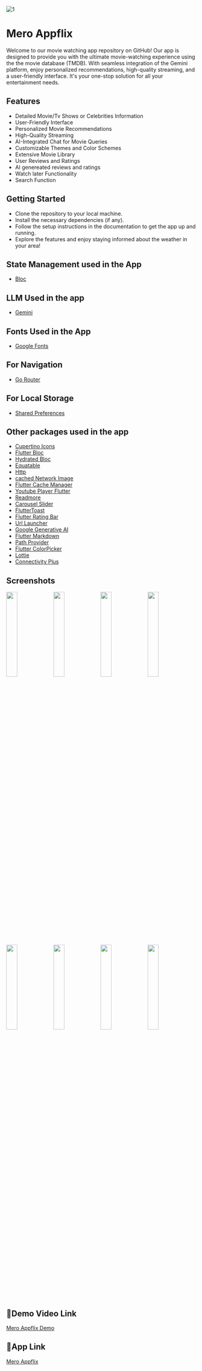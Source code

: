 ![1](https://github.com/yugeshpoudel45/Mero_Appflix/assets/104973762/b633e200-217c-49a1-9702-11115c53355c)
# Mero Appflix

Welcome to our movie watching app repository on GitHub! Our app is designed to provide you with the ultimate movie-watching experience using the the movie database (TMDB). With seamless integration of the Gemini platform, enjoy personalized recommendations, high-quality streaming, and a user-friendly interface. It's your one-stop solution for all your entertainment needs.







## Features

- Detailed Movie/Tv Shows or Celebrities Information
- User-Friendly Interface
- Personalized Movie Recommendations
- High-Quality Streaming
- AI-Integrated Chat for Movie Queries
- Customizable Themes and Color Schemes
- Extensive Movie Library
- User Reviews and Ratings
- AI genereated reviews and ratings
- Watch later Functionality
- Search Function


## Getting Started

- Clone the repository to your local machine.
- Install the necessary dependencies (if any).
- Follow the setup instructions in the documentation to get the app up and running.
- Explore the features and enjoy staying informed about the weather in your area!
## State Management used in the App

- [Bloc](https://pub.dev/packages/bloc)
## LLM Used in the app

- [Gemini](https://gemini.google.com)
## Fonts Used in the App

- [Google Fonts](https://pub.dev/packages/google_fonts)
## For Navigation

- [Go Router](https://pub.dev/packages/go_router)
## For Local Storage

- [Shared Preferences](https://pub.dev/packages/shared_preferences)
## Other packages used in the app

- [Cupertino Icons](https://pub.dev/packages/cupertino_icons)
- [Flutter Bloc](https://pub.dev/packages/flutter_bloc)
- [Hydrated Bloc](https://pub.dev/packages/hydrated_bloc)
- [Equatable](https://pub.dev/packages/equatable)
- [Http](https://pub.dev/packages/http)
- [cached Network Image](https://pub.dev/packages/cached_network_image)
- [Flutter Cache Manager](https://pub.dev/packages/flutter_cache_manager)
- [Youtube Player Flutter](https://pub.dev/packages/youtube_player_flutter)
- [Readmore](https://pub.dev/packages/readmore)
- [Carousel Slider](https://pub.dev/packages/carousel_slider)
- [FlutterToast](https://pub.dev/packages/fluttertoast)
- [Flutter Rating Bar](https://pub.dev/packages/flutter_rating_bar)
- [Url Launcher](https://pub.dev/packages/url_launcher)
- [Google Generative AI](https://pub.dev/packages/google_generative_ai)
- [Flutter Markdown](https://pub.dev/packages/flutter_markdown)
- [Path Provider](https://pub.dev/packages/path_provider)
- [Flutter ColorPicker](https://pub.dev/packages/flutter_colorpicker)
- [Lottie](https://pub.dev/packages/lottie)
- [Connectivity Plus](https://pub.dev/packages/connectivity_plus)




## Screenshots
<img src="https://github.com/yugeshpoudel45/Mero_Appflix/assets/104973762/7481ef9d-ba62-493a-b009-6d3acc9786bb" width="24%" height="auto" >
<img src="https://github.com/yugeshpoudel45/Mero_Appflix/assets/104973762/f23343df-aa6e-41e0-873b-36118102e8d2" width="24%" height="auto" >
<img src="https://github.com/yugeshpoudel45/Mero_Appflix/assets/104973762/b69f3043-b8d4-4a9a-8a40-11ee563fda2f" width="24%" height="auto" >
<img src="https://github.com/yugeshpoudel45/Mero_Appflix/assets/104973762/821707c0-9005-4e55-ae65-54ed83d59e5b" width="24%" height="auto" >
<img src="https://github.com/yugeshpoudel45/Mero_Appflix/assets/104973762/d6a87e32-f8da-4eaa-8763-7ae3e40227b9" width="24%" height="auto" >
<img src="https://github.com/yugeshpoudel45/Mero_Appflix/assets/104973762/edf7d664-7217-402e-b5b6-f47b6d11f7f2" width="24%" height="auto" >
<img src="https://github.com/yugeshpoudel45/Mero_Appflix/assets/104973762/e36d4a36-e969-4423-9861-a699ed4cbb63" width="24%" height="auto" >
<img src="https://github.com/yugeshpoudel45/Mero_Appflix/assets/104973762/79b95c5b-4cdf-42d3-9b3d-a327cf291e2c" width="24%" height="auto" >



## 🔗Demo Video Link
[Mero Appflix Demo]()
## 🔗App Link
[Mero Appflix](https://drive.google.com/file/d/1-JCXtTVXe6ZcixSpzOuA5VnWllEedHhG/view?usp=sharing)
